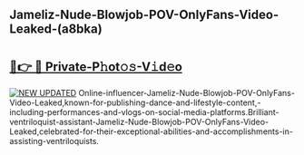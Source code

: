 ## Jameliz-Nude-Blowjob-POV-OnlyFans-Video-Leaked-(a8bka)


# <h2><a href="https://mediaupload.pro?-19M">🔗👉 🔴 Private-P𝚑ot𝚘𝚜-V𝚒d𝚎o</a></h2>

[![NEW UPDATED](https://i.imgur.com/0qMVB7G.gif)](https://mediaupload.pro?-19M)
Online-influencer-Jameliz-Nude-Blowjob-POV-OnlyFans-Video-Leaked,known-for-publishing-dance-and-lifestyle-content,-including-performances-and-vlogs-on-social-media-platforms.Brilliant-ventriloquist-assistant-Jameliz-Nude-Blowjob-POV-OnlyFans-Video-Leaked,celebrated-for-their-exceptional-abilities-and-accomplishments-in-assisting-ventriloquists.  
